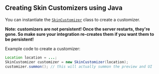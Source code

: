 ## Creating Skin Customizers using Java
You can instantiate the [`SkinCustomizer`](customizer/SkinCustomizer.java)
class to create a customizer.

**Note: customizers are not persistent! Once the server restarts, they're gone.
So make sure your integration re-creates them if you want them to be persistent!**

Example code to create a customizer:
```java
Location location = ...;
SkinCustomizer customizer = new SkinCustomizer(location);
customizer.summon(); // this will actually summon the preview and UI
```